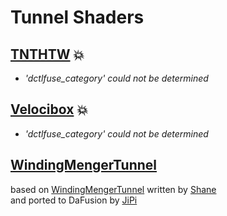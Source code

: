 
  <!--                                                             -->
  <!--           THIS IS AN AUTOMATICALLY GENERATED FILE           -->
  <!--                                                             -->
  <!--                  D O   N O T   E D I T ! ! !                -->
  <!--                                                             -->
  <!--  ALL CHANGES WILL BE OVERWRITTEN WITHOUT ANY FURTHER NOTICE -->
  <!--                                                             -->


  # Tunnel Shaders

## **[TNTHTW](TNTHTW.md)** :boom:
- *'dctlfuse_category' could not be determined*

## **[Velocibox](Velocibox.md)** :boom:
- *'dctlfuse_category' could not be determined*

## **[WindingMengerTunnel](WindingMengerTunnel.md)**
based on [WindingMengerTunnel](https://www.shadertoy.com/view/4scXzn) written by [Shane](https://www.shadertoy.com/user/Shane)<br />and ported to DaFusion by [JiPi](....//Site/Profiles/JiPi.md)

